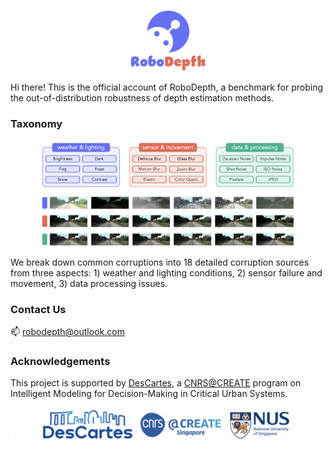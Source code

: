 <p align="middle">
  <img src="figs/logo.png" width="28%">
</p>

Hi there! This is the official account of RoboDepth, a benchmark for probing the out-of-distribution robustness of depth estimation methods.

### Taxonomy
<p align="middle">
  <img src="figs/taxonomy.png" width="80%">
</p>
We break down common corruptions into 18 detailed corruption sources from three aspects: 1) weather and lighting conditions, 2) sensor failure and movement, 3) data processing issues.

### Contact Us
📫 robodepth@outlook.com

### Acknowledgements
This project is supported by [DesCartes](https://descartes.cnrsatcreate.cnrs.fr/), a [CNRS@CREATE](https://www.cnrsatcreate.cnrs.fr/) program on Intelligent Modeling for Decision-Making in Critical Urban Systems.

<p align="middle">
  <img src="figs/ack.png">
</p>

<!--
**RoboDepth/RoboDepth** is a ✨ _special_ ✨ repository because its `README.md` (this file) appears on your GitHub profile.

Here are some ideas to get you started:

- 🔭 I’m currently working on ...
- 🌱 I’m currently learning ...
- 👯 I’m looking to collaborate on ...
- 🤔 I’m looking for help with ...
- 💬 Ask me about ...
- 📫 How to reach me: ...
- 😄 Pronouns: ...
- ⚡ Fun fact: ...
-->
